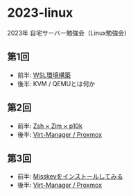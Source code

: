 # 2023-linux

2023年 自宅サーバー勉強会（Linux勉強会）

## 第1回
  - 前半: [WSL環境構築](https://1drv.ms/p/s!AiK7Qfi-Te74h4kQOc-EXxJEjTT9_A?e=kWSR4t)
  - 後半: KVM / QEMUとは何か

## 第2回 
  - 前半: [Zsh × Zim × p10k](https://1drv.ms/p/s!AiK7Qfi-Te74h4k54SlZFfSLQj9XGg?e=mN0PyG)
  - 後半: [Virt-Manager / Proxmox](https://1drv.ms/p/s!AiK7Qfi-Te74h4k_SxHOGJz6ZAWjFg?e=ale5lb)

## 第3回 
  - 前半: [Misskeyをインストールしてみる]([https://1drv.ms/p/s!AiK7Qfi-Te74h4k54SlZFfSLQj9XGg?e=mN0PyG](https://1drv.ms/p/s!AiK7Qfi-Te74h4l50t17NfeYU0bg9g?e=SmODWA))
  - 後半: [Virt-Manager / Proxmox]([https://1drv.ms/p/s!AiK7Qfi-Te74h4k_SxHOGJz6ZAWjFg?e=ale5lb](https://1drv.ms/p/s!AiK7Qfi-Te74h8ggbJM-BU37HB4bpw?e=ljHF4x))

